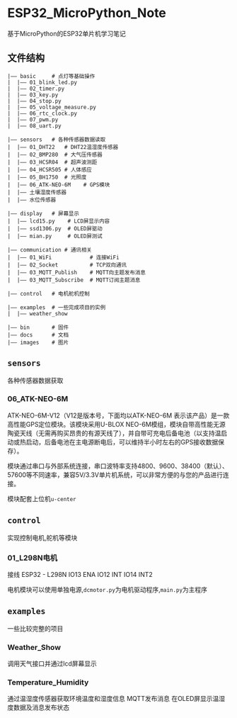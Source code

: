 # ESP32_MicroPython_Note

基于MicroPython的ESP32单片机学习笔记


## 文件结构

```
|—— basic     # 点灯等基础操作
|  |—— 01_blink_led.py
|  |—— 02_timer.py
|  |—— 03_key.py
|  |—— 04_stop.py
|  |—— 05_voltage_measure.py
|  |—— 06_rtc_clock.py
|  |—— 07_pwm.py
|  |—— 08_uart.py

|—— sensors   # 各种传感器数据读取
|  |—— 01_DHT22   # DHT22温湿度传感器
|  |—— 02_BMP280  # 大气压传感器
|  |—— 03_HCSR04  # 超声波测距
|  |—— 04_HCSR505 # 人体感应
|  |—— 05_BH1750  # 光照度
|  |—— 06_ATK-NEO-6M    # GPS模块
|  |—— 土壤湿度传感器
|  |—— 水位传感器

|—— display   # 屏幕显示
|  |—— lcd15.py    # LCD屏显示内容
|  |—— ssd1306.py  # OLED屏驱动
|  |—— mian.py     # OLED屏测试

|—— communication # 通讯相关
|  |—— 01_WiFi            # 连接WiFi
|  |—— 02_Socket          # TCP双向通讯
|  |—— 03_MQTT_Publish    # MQTT向主题发布消息
|  |—— 03_MQTT_Subscribe  # MQTT订阅主题消息

|—— control   # 电机舵机控制

|—— examples  # 一些完成项目的实例
|  |—— weather_show

|—— bin       # 固件
|—— docs      # 文档
|—— images    # 图片
```

## `sensors`
各种传感器数据获取

### 06_ATK-NEO-6M

ATK-NEO-6M-V12（V12是版本号，下面均以ATK-NEO-6M 表示该产品）是一款高性能GPS定位模块。该模块采用U-BLOX NEO-6M模组，模块自带高性能无源陶瓷天线（无需再购买昂贵的有源天线了），并自带可充电后备电池（以支持温启动或热启动，后备电池在主电源断电后，可以维持半小时左右的GPS接收数据保存）。

模块通过串口与外部系统连接，串口波特率支持4800、9600、38400（默认）、57600等不同速率，兼容5V/3.3V单片机系统，可以非常方便的与您的产品进行连接。

模块配套上位机`u-center`

## `control`

实现控制电机,舵机等模块

### 01_L298N电机

接线
ESP32 - L298N
IO13    ENA
IO12    INT
IO14    INT2

电机模块可以使用单独电源,`dcmotor.py`为电机驱动程序,`main.py`为主程序


## `examples`

一些比较完整的项目

### Weather_Show

调用天气接口并通过lcd屏幕显示

### Temperature_Humidity

通过温湿度传感器获取环境温度和湿度信息
MQTT发布消息
在OLED屏显示温湿度数据及消息发布状态